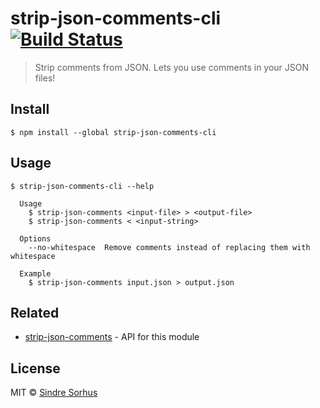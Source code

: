# strip-json-comments-cli [![Build Status](https://travis-ci.org/sindresorhus/strip-json-comments-cli.svg?branch=master)](https://travis-ci.org/sindresorhus/strip-json-comments-cli)

> Strip comments from JSON. Lets you use comments in your JSON files!


## Install

```
$ npm install --global strip-json-comments-cli
```


## Usage

```
$ strip-json-comments-cli --help

  Usage
    $ strip-json-comments <input-file> > <output-file>
    $ strip-json-comments < <input-string>

  Options
    --no-whitespace  Remove comments instead of replacing them with whitespace

  Example
    $ strip-json-comments input.json > output.json
```


## Related

- [strip-json-comments](https://github.com/sindresorhus/strip-json-comments) - API for this module


## License

MIT © [Sindre Sorhus](http://sindresorhus.com)
